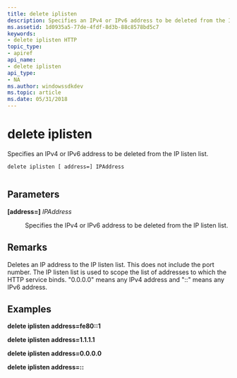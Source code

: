 ```yaml
---
title: delete iplisten
description: Specifies an IPv4 or IPv6 address to be deleted from the IP listen list.
ms.assetid: 1d0935a5-77de-4fdf-8d3b-88c8578bd5c7
keywords:
- delete iplisten HTTP
topic_type:
- apiref
api_name:
- delete iplisten
api_type:
- NA
ms.author: windowssdkdev
ms.topic: article
ms.date: 05/31/2018
---
```


# delete iplisten

Specifies an IPv4 or IPv6 address to be deleted from the IP listen list.

``` syntax
delete iplisten [ address=] IPAddress
 
```

## Parameters

<dl> <dt>

<span id="_address___IPAddress"></span><span id="_address___ipaddress"></span><span id="_ADDRESS___IPADDRESS"></span>**\[address=\]** *IPAddress*
</dt> <dd>

Specifies the IPv4 or IPv6 address to be deleted from the IP listen list.

</dd> </dl>

## Remarks

Deletes an IP address to the IP listen list. This does not include the port number. The IP listen list is used to scope the list of addresses to which the HTTP service binds. "0.0.0.0" means any IPv4 address and "::" means any IPv6 address.

## Examples

**delete iplisten address=fe80::1**

**delete iplisten address=1.1.1.1**

**delete iplisten address=0.0.0.0**

**delete iplisten address=::**

 

 




